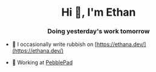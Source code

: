 <h1 align="center">Hi 👋, I'm Ethan</h1>
<h3 align="center">Doing yesterday's work tomorrow</h3>

- 📝 I occasionally write rubbish on [https://ethana.dev/](https://ethana.dev/)

- 📄 Working at [PebblePad](https://www.pebblepad.co.uk/)
